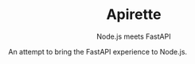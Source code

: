 <h1 align="center">
  Apirette 
</h1>

<p align="center">
  Node.js meets FastAPI
</p>

An attempt to bring the FastAPI experience to Node.js.